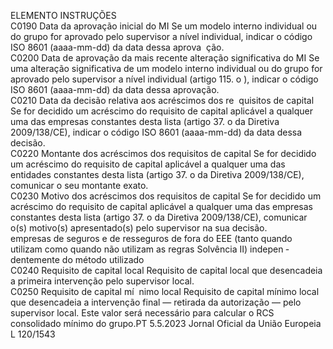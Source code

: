  
ELEMENTO  INSTRUÇÕES  
C0190  Data da aprovação inicial 
do MI  Se um modelo interno individual ou do grupo for aprovado pelo supervisor a 
nível individual, indicar o código ISO 8601 (aaaa-mm-dd) da data dessa aprova ­
ção.  
C0200  Data de aprovação da 
mais recente alteração 
significativa do MI  Se uma alteração significativa de um modelo interno individual ou do grupo for 
aprovado pelo supervisor a nível individual (artigo 115.  o ), indicar o código ISO 
8601 (aaaa-mm-dd) da data dessa aprovação.  
C0210  Data da decisão relativa 
aos acréscimos dos re ­
quisitos de capital  Se for decidido um acréscimo do requisito de capital aplicável a qualquer uma das 
empresas constantes desta lista (artigo 37.  o da Diretiva 2009/138/CE), indicar o 
código ISO 8601 (aaaa-mm-dd) da data dessa decisão.  
C0220  Montante dos acréscimos 
dos requisitos de capital  Se for decidido um acréscimo do requisito de capital aplicável a qualquer uma das 
entidades constantes desta lista (artigo 37.  o da Diretiva 2009/138/CE), comunicar 
o seu montante exato.  
C0230  Motivo dos acréscimos 
dos requisitos de capital  Se for decidido um acréscimo do requisito de capital aplicável a qualquer uma das 
empresas constantes desta lista (artigo 37.  o da Diretiva 2009/138/CE), comunicar 
o(s) motivo(s) apresentado(s) pelo supervisor na sua decisão.  
empresas de seguros e 
de resseguros de fora 
do EEE (tanto quando 
utilizam como quando 
não utilizam as regras 
Solvência II) indepen ­
dentemente do método 
utilizado  
C0240  Requisito de capital local  Requisito de capital local que desencadeia a primeira intervenção pelo supervisor 
local.  
C0250  Requisito de capital mí ­
nimo local  Requisito de capital mínimo local que desencadeia a intervenção final — retirada 
da autorização — pelo supervisor local. Este valor será necessário para calcular o 
RCS consolidado mínimo do grupo.PT  5.5.2023 Jornal Oficial da União Europeia L 120/1543